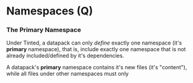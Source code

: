 # Namespaces (Q)

### The Primary Namespace

Under Tinted, a datapack can only _define_ exactly one namespace (it's **primary** namespace), that is, include exactly one namespace that is not already included/defined by it's dependencies.

A datapack's **primary** namespace contains it's new files (it's "content"), while all files under other namespaces must only&#x20;
